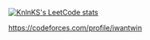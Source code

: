 [![KnlnKS's LeetCode stats](https://leetcode-stats-six.vercel.app/api?username=blablajka)](https://github.com/madushadhanushka/github-readme)



https://codeforces.com/profile/iwantwin

